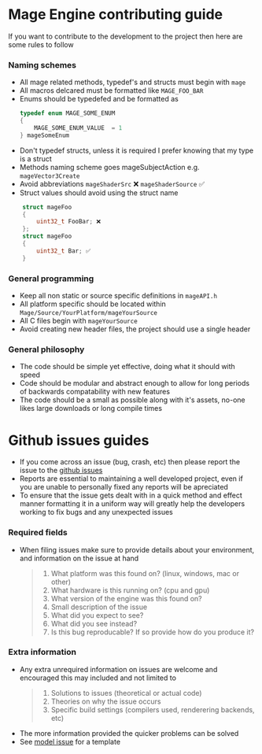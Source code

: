 # Mage Engine contributing guide

If you want to contribute to the development to the project then here are some rules to follow

### Naming schemes
- All mage related methods, typedef's and structs must begin with `mage`
- All macros delcared must be formatted like `MAGE_FOO_BAR`
- Enums should be typedefed and be formatted as 
    ```c
    typedef enum MAGE_SOME_ENUM 
    { 
        MAGE_SOME_ENUM_VALUE  = 1
    } mageSomeEnum
    ```
- Don't typedef structs, unless it is required I prefer knowing that my type is a struct
- Methods naming scheme goes mageSubjectAction e.g. `mageVector3Create`
- Avoid abbreviations `mageShaderSrc` ❌ `mageShaderSource` ✅
- Struct values should avoid using the struct name
```c
    struct mageFoo
    {
        uint32_t FooBar; ❌
    };
    struct mageFoo
    {
        uint32_t Bar; ✅
    }
```

### General programming
- Keep all non static or source specific definitions in `mageAPI.h` 
- All platform specific should be located within `Mage/Source/YourPlatform/mageYourSource`
- All C files begin with `mageYourSource`
- Avoid creating new header files, the project should use a single header

### General philosophy
- The code should be simple yet effective, doing what it should with speed
- Code should be modular and abstract enough to allow for long periods of backwards compatability with new features
- The code should be a small as possible along with it's assets, no-one likes large downloads or long compile times

# Github issues guides
- If you come across an issue (bug, crash, etc) then please report the issue to the [github issues](https://github.com/Alistair-Bell/Mage-Engine/issues)
- Reports are essential to maintaining a well developed project, even if you are unable to personally fixed any reports will be apreciated
- To ensure that the issue gets dealt with in a quick method and effect manner formatting it in a uniform way will greatly help the developers working to fix bugs and any unexpected issues
  
### Required fields
- When filing issues make sure to provide details about your environment, and information on the issue at hand
    > 1. What platform was this found on? (linux, windows, mac or other)
    > 2. What hardware is this running on? (cpu and gpu)
    > 3. What version of the engine was this found on?
    > 4. Small description of the issue
    > 6. What did you expect to see?
    > 6. What did you see instead?
    > 7. Is this bug reproducable? If so provide how do you produce it?
### Extra information
- Any extra unrequired information on issues are welcome and encouraged this may included and not limited to
    > 1. Solutions to issues (theoretical or actual code)
    > 2. Theories on why the issue occurs
    > 3. Specific build settings (compilers used, renderering backends, etc)
- The more information provided the quicker problems can be solved
- See [model issue](https://github.com/Alistair-Bell/Mage-Engine/issues/17) for a template